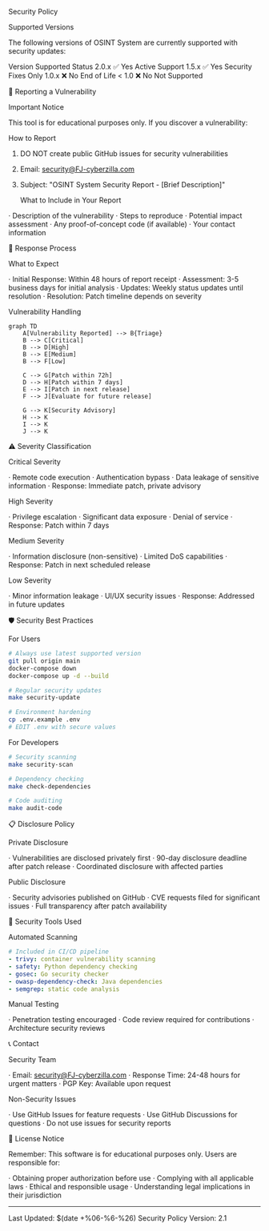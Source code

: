 Security Policy

Supported Versions

The following versions of OSINT System 
are currently supported with security updates:

Version Supported Status
2.0.x ✅ Yes Active Support
1.5.x ✅ Yes Security Fixes Only
1.0.x ❌ No End of Life
< 1.0 ❌ No Not Supported

🚨 Reporting a Vulnerability

Important Notice

This tool is for educational purposes only. If you discover a vulnerability:

How to Report

1. DO NOT create public GitHub issues for security vulnerabilities
2. Email: security@FJ-cyberzilla.com 
3. Subject: "OSINT System Security Report - [Brief Description]"

   What to Include in Your Report

· Description of the vulnerability
· Steps to reproduce
· Potential impact assessment
· Any proof-of-concept code (if available)
· Your contact information

🔄 Response Process

What to Expect

· Initial Response: Within 48 hours of report receipt
· Assessment: 3-5 business days for initial analysis
· Updates: Weekly status updates until resolution
· Resolution: Patch timeline depends on severity

Vulnerability Handling

```mermaid
graph TD
    A[Vulnerability Reported] --> B{Triage}
    B --> C[Critical]
    B --> D[High] 
    B --> E[Medium]
    B --> F[Low]
    
    C --> G[Patch within 72h]
    D --> H[Patch within 7 days]
    E --> I[Patch in next release]
    F --> J[Evaluate for future release]
    
    G --> K[Security Advisory]
    H --> K
    I --> K
    J --> K
```

⚠️ Severity Classification

Critical Severity

· Remote code execution
· Authentication bypass
· Data leakage of sensitive information
· Response: Immediate patch, private advisory

High Severity

· Privilege escalation
· Significant data exposure
· Denial of service
· Response: Patch within 7 days

Medium Severity

· Information disclosure (non-sensitive)
· Limited DoS capabilities
· Response: Patch in next scheduled release

Low Severity

· Minor information leakage
· UI/UX security issues
· Response: Addressed in future updates

🛡️ Security Best Practices

For Users

```bash
# Always use latest supported version
git pull origin main
docker-compose down
docker-compose up -d --build

# Regular security updates
make security-update

# Environment hardening
cp .env.example .env
# EDIT .env with secure values
```

For Developers

```bash
# Security scanning
make security-scan

# Dependency checking
make check-dependencies

# Code auditing
make audit-code
```

📋 Disclosure Policy

Private Disclosure

· Vulnerabilities are disclosed privately first
· 90-day disclosure deadline after patch release
· Coordinated disclosure with affected parties

Public Disclosure

· Security advisories published on GitHub
· CVE requests filed for significant issues
· Full transparency after patch availability

🔧 Security Tools Used

Automated Scanning

```yaml
# Included in CI/CD pipeline
- trivy: container vulnerability scanning
- safety: Python dependency checking  
- gosec: Go security checker
- owasp-dependency-check: Java dependencies
- semgrep: static code analysis
```

Manual Testing

· Penetration testing encouraged
· Code review required for contributions
· Architecture security reviews

📞 Contact

Security Team

· Email: security@FJ-cyberzilla.com
· Response Time: 24-48 hours for urgent matters
· PGP Key: Available upon request

Non-Security Issues

· Use GitHub Issues for feature requests
· Use GitHub Discussions for questions
· Do not use issues for security reports

📜 License Notice

Remember: This software is for educational purposes only. Users are responsible for:

· Obtaining proper authorization before use
· Complying with all applicable laws
· Ethical and responsible usage
· Understanding legal implications in their jurisdiction

---

Last Updated: $(date +%06-%6-%26)
Security Policy Version: 2.1
